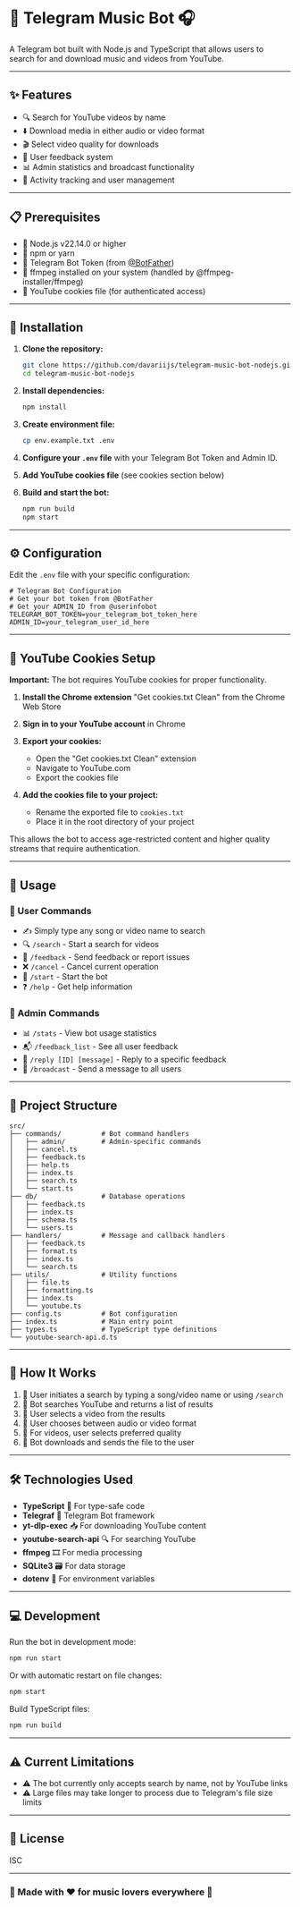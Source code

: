 # 🎵 Telegram Music Bot 🎧

A Telegram bot built with Node.js and TypeScript that allows users to search for and download music and videos from YouTube.

---

## ✨ Features

- 🔍 Search for YouTube videos by name
- ⬇️ Download media in either audio or video format
- 🎬 Select video quality for downloads
- 💬 User feedback system
- 📊 Admin statistics and broadcast functionality
- 📝 Activity tracking and user management

---

## 📋 Prerequisites

- 📌 Node.js v22.14.0 or higher
- 📌 npm or yarn
- 📌 Telegram Bot Token (from [@BotFather](https://t.me/BotFather))
- 📌 ffmpeg installed on your system (handled by @ffmpeg-installer/ffmpeg)
- 📌 YouTube cookies file (for authenticated access)

---

## 🚀 Installation

1. **Clone the repository:**
   ```bash
   git clone https://github.com/davariijs/telegram-music-bot-nodejs.git
   cd telegram-music-bot-nodejs
   ```

2. **Install dependencies:**
   ```bash
   npm install
   ```

3. **Create environment file:**
   ```bash
   cp env.example.txt .env
   ```

4. **Configure your `.env` file** with your Telegram Bot Token and Admin ID.

5. **Add YouTube cookies file** (see cookies section below)

6. **Build and start the bot:**
   ```bash
   npm run build
   npm start
   ```

---

## ⚙️ Configuration

Edit the `.env` file with your specific configuration:

```
# Telegram Bot Configuration
# Get your bot token from @BotFather
# Get your ADMIN_ID from @userinfobot
TELEGRAM_BOT_TOKEN=your_telegram_bot_token_here
ADMIN_ID=your_telegram_user_id_here
```

---

## 🍪 YouTube Cookies Setup

**Important:** The bot requires YouTube cookies for proper functionality.

1. **Install the Chrome extension** "Get cookies.txt Clean" from the Chrome Web Store

2. **Sign in to your YouTube account** in Chrome

3. **Export your cookies:**
   - Open the "Get cookies.txt Clean" extension
   - Navigate to YouTube.com
   - Export the cookies file

4. **Add the cookies file to your project:**
   - Rename the exported file to `cookies.txt`
   - Place it in the root directory of your project

This allows the bot to access age-restricted content and higher quality streams that require authentication.

---

## 📱 Usage

### 👤 User Commands

- ✍️ Simply type any song or video name to search
- 🔍 `/search` - Start a search for videos
- 📣 `/feedback` - Send feedback or report issues
- ❌ `/cancel` - Cancel current operation
- 🚀 `/start` - Start the bot
- ❓ `/help` - Get help information

### 👑 Admin Commands

- 📊 `/stats` - View bot usage statistics
- 📬 `/feedback_list` - See all user feedback
- 💬 `/reply [ID] [message]` - Reply to a specific feedback
- 📢 `/broadcast` - Send a message to all users

---

## 📂 Project Structure

```
src/
├── commands/          # Bot command handlers
│   ├── admin/         # Admin-specific commands
│   ├── cancel.ts
│   ├── feedback.ts
│   ├── help.ts
│   ├── index.ts
│   ├── search.ts
│   └── start.ts
├── db/                # Database operations
│   ├── feedback.ts
│   ├── index.ts
│   ├── schema.ts
│   └── users.ts
├── handlers/          # Message and callback handlers
│   ├── feedback.ts
│   ├── format.ts
│   ├── index.ts
│   └── search.ts
├── utils/             # Utility functions
│   ├── file.ts
│   ├── formatting.ts
│   ├── index.ts
│   └── youtube.ts
├── config.ts          # Bot configuration
├── index.ts           # Main entry point
├── types.ts           # TypeScript type definitions
└── youtube-search-api.d.ts
```

---

## 🔄 How It Works

1. 🔸 User initiates a search by typing a song/video name or using `/search`
2. 🔸 Bot searches YouTube and returns a list of results
3. 🔸 User selects a video from the results
4. 🔸 User chooses between audio or video format
5. 🔸 For videos, user selects preferred quality
6. 🔸 Bot downloads and sends the file to the user

---

## 🛠️ Technologies Used

- **TypeScript** 📝 For type-safe code
- **Telegraf** 📱 Telegram Bot framework
- **yt-dlp-exec** 📥 For downloading YouTube content
- **youtube-search-api** 🔍 For searching YouTube
- **ffmpeg** 🎞️ For media processing
- **SQLite3** 🗃️ For data storage
- **dotenv** 🔐 For environment variables

---

## 💻 Development

Run the bot in development mode:
```bash
npm run start
```

Or with automatic restart on file changes:
```bash
npm start
```

Build TypeScript files:
```bash
npm run build
```

---

## ⚠️ Current Limitations

- ⚠️ The bot currently only accepts search by name, not by YouTube links
- ⚠️ Large files may take longer to process due to Telegram's file size limits

---

## 📜 License

ISC

---

### 🌟 Made with ❤️ for music lovers everywhere 🎵